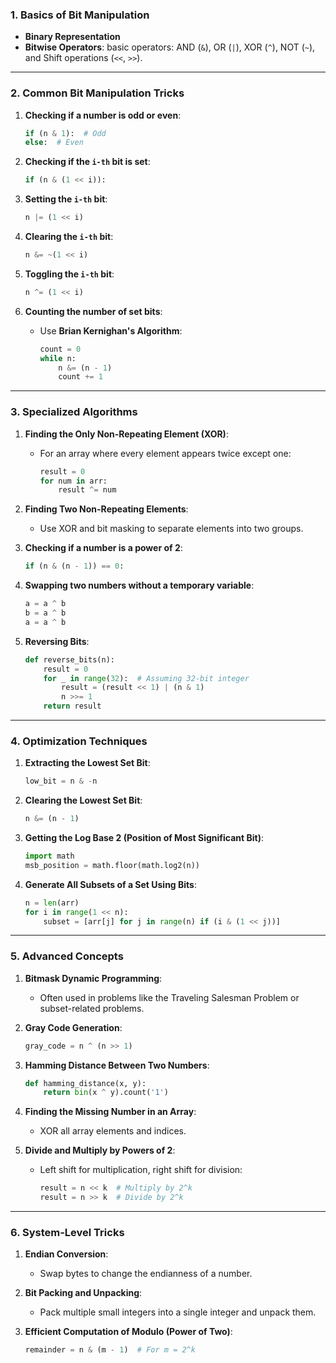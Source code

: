 ### **1. Basics of Bit Manipulation**

* **Binary Representation**
* **Bitwise Operators**: basic operators: AND (`&`), OR (`|`), XOR (`^`), NOT (`~`), and Shift operations (`<<`, `>>`).

---

### **2. Common Bit Manipulation Tricks**

1. **Checking if a number is odd or even**:

   ```python
   if (n & 1):  # Odd
   else:  # Even
   ```

2. **Checking if the `i-th` bit is set**:

   ```python
   if (n & (1 << i)):
   ```

3. **Setting the `i-th` bit**:

   ```python
   n |= (1 << i)
   ```

4. **Clearing the `i-th` bit**:

   ```python
   n &= ~(1 << i)
   ```

5. **Toggling the `i-th` bit**:

   ```python
   n ^= (1 << i)
   ```

6. **Counting the number of set bits**:

   * Use **Brian Kernighan's Algorithm**:

     ```python
     count = 0
     while n:
         n &= (n - 1)
         count += 1
     ```

---

### **3. Specialized Algorithms**

1. **Finding the Only Non-Repeating Element (XOR)**:

   * For an array where every element appears twice except one:

     ```python
     result = 0
     for num in arr:
         result ^= num
     ```

2. **Finding Two Non-Repeating Elements**:

   * Use XOR and bit masking to separate elements into two groups.

3. **Checking if a number is a power of 2**:

   ```python
   if (n & (n - 1)) == 0:
   ```

4. **Swapping two numbers without a temporary variable**:

   ```python
   a = a ^ b
   b = a ^ b
   a = a ^ b
   ```

5. **Reversing Bits**:

   ```python
   def reverse_bits(n):
       result = 0
       for _ in range(32):  # Assuming 32-bit integer
           result = (result << 1) | (n & 1)
           n >>= 1
       return result
   ```

---

### **4. Optimization Techniques**

1. **Extracting the Lowest Set Bit**:

   ```python
   low_bit = n & -n
   ```

2. **Clearing the Lowest Set Bit**:

   ```python
   n &= (n - 1)
   ```

3. **Getting the Log Base 2 (Position of Most Significant Bit)**:

   ```python
   import math
   msb_position = math.floor(math.log2(n))
   ```

4. **Generate All Subsets of a Set Using Bits**:

   ```python
   n = len(arr)
   for i in range(1 << n):
       subset = [arr[j] for j in range(n) if (i & (1 << j))]
   ```

---

### **5. Advanced Concepts**

1. **Bitmask Dynamic Programming**:

   * Often used in problems like the Traveling Salesman Problem or subset-related problems.

2. **Gray Code Generation**:

   ```python
   gray_code = n ^ (n >> 1)
   ```

3. **Hamming Distance Between Two Numbers**:

   ```python
   def hamming_distance(x, y):
       return bin(x ^ y).count('1')
   ```

4. **Finding the Missing Number in an Array**:

   * XOR all array elements and indices.

5. **Divide and Multiply by Powers of 2**:

   * Left shift for multiplication, right shift for division:

     ```python
     result = n << k  # Multiply by 2^k
     result = n >> k  # Divide by 2^k
     ```

---

### **6. System-Level Tricks**

1. **Endian Conversion**:

   * Swap bytes to change the endianness of a number.

2. **Bit Packing and Unpacking**:

   * Pack multiple small integers into a single integer and unpack them.

3. **Efficient Computation of Modulo (Power of Two)**:

   ```python
   remainder = n & (m - 1)  # For m = 2^k
   ```
